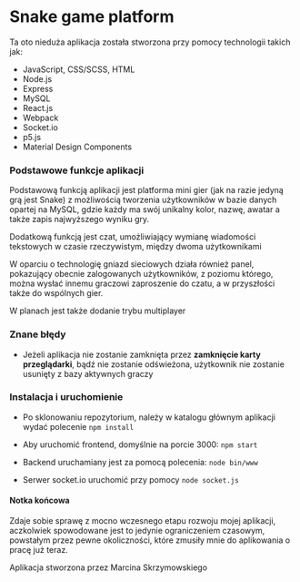  # Snake game platform
Ta oto nieduża aplikacja została stworzona przy pomocy technologii takich jak:
* JavaScript, CSS/SCSS, HTML
* Node.js
* Express
* MySQL
* React.js
* Webpack
* Socket.io
* p5.js
* Material Design Components

### Podstawowe funkcje aplikacji
Podstawową funkcją aplikacji jest platforma mini gier (jak na razie jedyną grą jest Snake) z możliwością tworzenia 
użytkowników w bazie danych opartej na MySQL, gdzie każdy ma swój unikalny kolor, nazwę, awatar a także zapis 
najwyższego wyniku gry.

Dodatkową funkcją jest czat, umożliwiający wymianę wiadomości tekstowych w czasie rzeczywistym, między dwoma 
użytkownikami 

W oparciu o technologię gniazd sieciowych działa również panel, pokazujący obecnie zalogowanych użytkowników, z poziomu 
którego, można wysłać innemu graczowi zaproszenie do czatu, a w przyszłości także do wspólnych gier.

W planach jest także dodanie trybu multiplayer

### Znane błędy
* Jeżeli aplikacja nie zostanie zamknięta przez **zamknięcie karty przeglądarki**, bądź nie zostanie odświeżona, użytkownik 
nie zostanie usunięty z bazy aktywnych graczy  

### Instalacja i uruchomienie

* Po sklonowaniu repozytorium, należy w katalogu głównym aplikacji wydać polecenie `npm install`

* Aby uruchomić frontend, domyślnie na porcie 3000: `npm start`

* Backend uruchamiany jest za pomocą polecenia: `node bin/www`

* Serwer socket.io uruchomić przy pomocy `node socket.js`

#### Notka końcowa

Zdaje sobie sprawę z mocno wczesnego etapu rozwoju mojej aplikacji, aczkolwiek spowodowane jest to jedynie ograniczeniem 
czasowym, powstałym przez pewne okoliczności, które zmusiły mnie do aplikowania o pracę już teraz.

Aplikacja stworzona przez Marcina Skrzymowskiego
